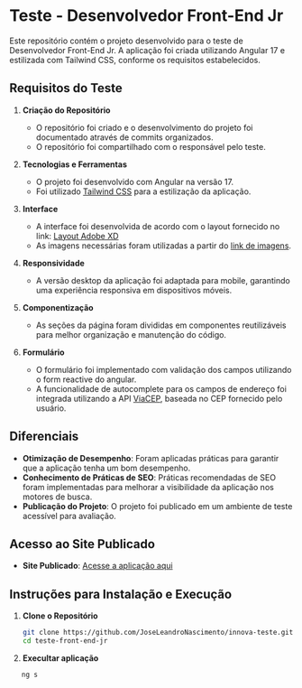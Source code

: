 # Teste - Desenvolvedor Front-End Jr

Este repositório contém o projeto desenvolvido para o teste de Desenvolvedor Front-End Jr. A aplicação foi criada utilizando Angular 17 e estilizada com Tailwind CSS, conforme os requisitos estabelecidos.

## Requisitos do Teste

1. **Criação do Repositório**

   - O repositório foi criado e o desenvolvimento do projeto foi documentado através de commits organizados.
   - O repositório foi compartilhado com o responsável pelo teste.

2. **Tecnologias e Ferramentas**

   - O projeto foi desenvolvido com Angular na versão 17.
   - Foi utilizado [Tailwind CSS](https://tailwindcss.com/) para a estilização da aplicação.

3. **Interface**

   - A interface foi desenvolvida de acordo com o layout fornecido no link: [Layout Adobe XD](https://xd.adobe.com/view/1cf204a5-a446-4ac5-8e6d-690925097289-49a1/)
   - As imagens necessárias foram utilizadas a partir do [link de imagens](https://host.aatb.com.br/temp/assets.zip).

4. **Responsividade**

   - A versão desktop da aplicação foi adaptada para mobile, garantindo uma experiência responsiva em dispositivos móveis.

5. **Componentização**

   - As seções da página foram divididas em componentes reutilizáveis para melhor organização e manutenção do código.

6. **Formulário**

   - O formulário foi implementado com validação dos campos utilizando o form reactive do angular.
   - A funcionalidade de autocomplete para os campos de endereço foi integrada utilizando a API [ViaCEP](https://viacep.com.br/), baseada no CEP fornecido pelo usuário.

## Diferenciais

- **Otimização de Desempenho**: Foram aplicadas práticas para garantir que a aplicação tenha um bom desempenho.
- **Conhecimento de Práticas de SEO**: Práticas recomendadas de SEO foram implementadas para melhorar a visibilidade da aplicação nos motores de busca.
- **Publicação do Projeto**: O projeto foi publicado em um ambiente de teste acessível para avaliação.

## Acesso ao Site Publicado

- **Site Publicado**: [Acesse a aplicação aqui](https://innova-teste-ormyvyaru.vercel.app/)

## Instruções para Instalação e Execução

1. **Clone o Repositório**

   ```bash
   git clone https://github.com/JoseLeandroNascimento/innova-teste.git
   cd teste-front-end-jr
2. **Execultar aplicação**

  ```bash
     ng s
